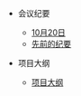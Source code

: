 <!-- _sidebar.md -->

* 会议纪要
  * [10月20日](/会议纪要/10月20日)
  * [先前的纪要](/会议纪要/先前的纪要)

* 项目大纲
  * [项目大纲](/项目大纲/项目大纲)
